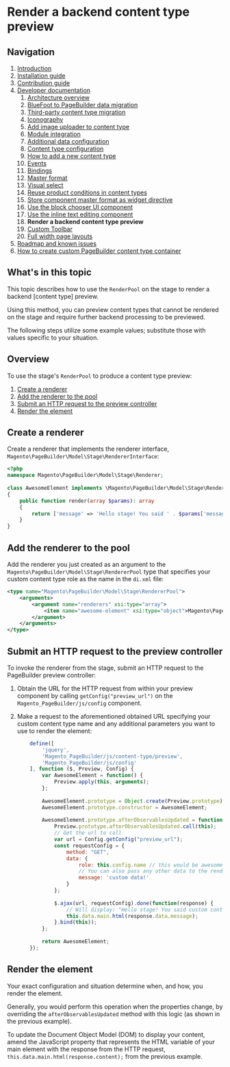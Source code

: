 # Render a backend content type preview
<!-- {% comment %} -->
## Navigation

1. [Introduction]
2. [Installation guide]
3. [Contribution guide]
4. [Developer documentation]
    1. [Architecture overview]
    1. [BlueFoot to PageBuilder data migration]
    1. [Third-party content type migration]
    1. [Iconography]
    1. [Add image uploader to content type]
    1. [Module integration]
    1. [Additional data configuration]
    1. [Content type configuration]
    1. [How to add a new content type]
    1. [Events]
    1. [Bindings]
    1. [Master format]
    1. [Visual select] 
    1. [Reuse product conditions in content types]
    1. [Store component master format as widget directive]
    1. [Use the block chooser UI component]
    1. [Use the inline text editing component]
    1. **Render a backend content type preview**
    1. [Custom Toolbar]
    1. [Full width page layouts]
5. [Roadmap and known issues]
6. [How to create custom PageBuilder content type container]

[Introduction]: README.md
[Contribution guide]: CONTRIBUTING.md
[Installation guide]: install.md
[Developer documentation]: developer-documentation.md
[Architecture overview]: architecture-overview.md
[BlueFoot to PageBuilder data migration]: bluefoot-data-migration.md
[Third-party content type migration]: new-content-type-example.md
[Iconography]: iconography.md
[Add image uploader to content type]: image-uploader.md
[Module integration]: module-integration.md
[Additional data configuration]: custom-configuration.md
[Content type configuration]: content-type-configuration.md
[How to add a new content type]: how-to-add-new-content-type.md
[Events]: events.md
[Bindings]: bindings.md
[Master format]: master-format.md
[Visual select]: visual-select.md
[Reuse product conditions in content types]: product-conditions.md
[Store component master format as widget directive]: widget-directive.md
[Use the block chooser UI component]: block-chooser-component.md
[Use the inline text editing component]: inline-editing-component.md
[Render a backend content type preview]: content-type-preview.md
[Custom Toolbar]: toolbar.md
[Full width page layouts]: full-width-page-layouts.md
[Add image uploader to content type]: image-uploader.md
[Roadmap and Known Issues]: roadmap.md
[How to create custom PageBuilder content type container]: how-to-create-custom-content-type-container.md

<!-- {% endcomment %} -->
## What's in this topic
This topic describes how to use the `RenderPool` on the stage to render a backend [content type] preview. 

Using this method, you can preview content types that cannot be rendered on the stage and require further backend processing to be previewed.

The following steps utilize some example values; substitute those with values specific to your situation.

## Overview

To use the stage's `RenderPool` to produce a content type preview:
1. [Create a renderer](#create-a-renderer)
2. [Add the renderer to the pool](#add-the-renderer-to-the-pool)
3. [Submit an HTTP request to the preview controller](#submit-an-HTTP-request-to-the-preview-controller)
4. [Render the element](#render-the-element)

## Create a renderer

Create a renderer that implements the renderer interface, `Magento\PageBuilder\Model\Stage\RendererInterface`:

``` php
<?php
namespace Magento\PageBuilder\Model\Stage\Renderer;
     
class AwesomeElement implements \Magento\PageBuilder\Model\Stage\RendererInterface
{
    public function render(array $params): array
    {
        return ['message' => 'Hello stage! You said ' . $params['message'] . '!'];
    }
}
```

## Add the renderer to the pool

Add the renderer you just created as an argument to the `Magento\PageBuilder\Model\Stage\RendererPool` type that specifies your custom content type role as the name in the `di.xml` file:

``` xml
<type name="Magento\PageBuilder\Model\Stage\RendererPool">
    <arguments>
        <argument name="renderers" xsi:type="array">
            <item name="awesome-element" xsi:type="object">Magento\PageBuilder\Model\Stage\Renderer\AwesomeElement</item>
        </argument>
    </arguments>
</type>
```

## Submit an HTTP request to the preview controller

To invoke the renderer from the stage, submit an HTTP request to the PageBuilder preview controller:

1. Obtain the URL for the HTTP request from within your preview component by calling `getConfig("preview_url")` on the `Magento_PageBuilder/js/config` component.
2. Make a request to the aforementioned obtained URL specifying your custom content type name and any additional parameters you want to use to render the element:
    
    ``` javascript
        define([
            'jquery',
            'Magento_PageBuilder/js/content-type/preview',
            'Magento_PageBuilder/js/config'
        ], function ($, Preview, Config) {
            var AwesomeElement = function() {
                Preview.apply(this, arguments);
            };
         
            AwesomeElement.prototype = Object.create(Preview.prototype);
            AwesomeElement.prototype.constructor = AwesomeElement;
         
            AwesomeElement.prototype.afterObservablesUpdated = function() {
                Preview.prototype.afterObservablesUpdated.call(this);
                // Get the url to call
                var url = Config.getConfig("preview_url");
                const requestConfig = {
                    method: "GET",
                    data: {
                        role: this.config.name // this would be awesome-element in this case
                        // You can also pass any other data to the renderer
                        message: 'custom data!'
                    }
                };
         
                $.ajax(url, requestConfig).done(function(response) {
                    // Will display: "Hello stage! You said custom content!"
                    this.data.main.html(response.data.message);
                }.bind(this));
            };
         
            return AwesomeElement;
        });
    ```

## Render the element

Your exact configuration and situation determine when, and how, you render the element. 

Generally, you would perform this operation when the properties change, by overriding the `afterObservablesUpdated` method with this logic (as shown in the previous example).

To update the Document Object Model (DOM) to display your content, amend the JavaScript property that represents the HTML variable of your main element with the response from the HTTP request, `this.data.main.html(response.content);` from the previous example.


